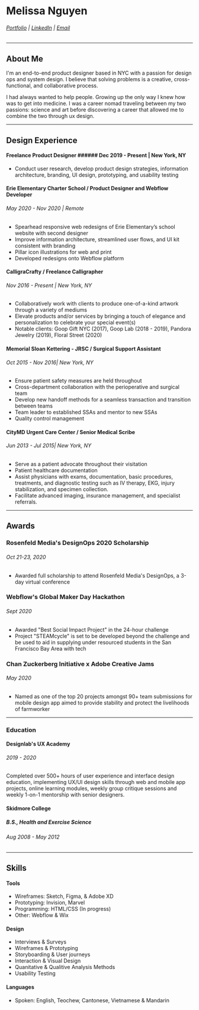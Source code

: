 # Melissa Nguyen
###### [Portfolio](http://melissanguyen.design) | [LinkedIn](https://www.linkedin.com/in/mnguyen320) | [Email](hello@melissanguyen.design)

___
## About Me

I'm an end-to-end product designer based in NYC with a passion for design ops and system design. I believe that solving problems is a creative, cross-functional, and collaborative process.

I had always wanted to help people. Growing up the only way I knew how was to get into medicine.  I was a career nomad traveling between my two passions: science and art before discovering a career that allowed me to combine the two through ux design. 

___
## Design Experience

#### Freelance Product Designer ###### Dec 2019 - Present | New York, NY
* <p>Conduct user research, develop product design strategies, information architecture, branding, UI design, prototyping, and usability testing </p> 

#### Erie Elementary Charter School / Product Designer and Webflow Developer
###### May 2020 - Nov 2020 | Remote
* Spearhead responsive web redesigns of Erie Elementary’s school website with second designer
* Improve information architecture, streamlined user flows, and UI kit consistent with branding
* Pillar icon illustrations for web and print
* Developed redesigns onto Webflow platform

#### CalligraCrafty / Freelance Calligrapher
###### Nov 2016 - Present | New York, NY
* Collaboratively work with clients to produce one-of-a-kind artwork through a variety of mediums
* Elevate products and/or services by bringing a touch of elegance and personalization to celebrate your special event(s)
* Notable clients: Goop Gift NYC (2017), Goop Lab (2018 - 2019), Pandora Jewelry (2019), Floral Street (2020)

#### Memorial Sloan Kettering - JRSC / Surgical Support Assistant
###### Oct 2015 - Nov 2016| New York, NY
* Ensure patient safety measures are held throughout
* Cross-department collaboration with the perioperative and surgical team
* Develop new handoff methods for a seamless transaction and transition between teams
* Team leader to established SSAs and mentor to new SSAs
* Quality control management

#### CityMD Urgent Care Center / Senior Medical Scribe
###### Jun 2013 - Jul 2015| New York, NY
* Serve as a patient advocate throughout their visitation
* Patient healthcare documentation
* Assist physicians with exams, documentation, basic procedures, treatments, and diagnostic testing such as IV therapy, EKG, injury stabilization, and specimen collection.
* Facilitate advanced imaging, insurance management, and specialist referrals.

___
## Awards

### Rosenfeld Media's DesignOps 2020 Scholarship
###### Oct 21-23, 2020
* Awarded full scholarship to attend Rosenfeld Media's DesignOps, a 3-day virtual conference 

### Webflow's Global Maker Day Hackathon
###### Sept 2020
* Awarded "Best Social Impact Project" in the 24-hour challenge
* Project "STEAMcycle" is set to be developed beyond the challenge and be used to aid in supplying under resourced students in the San Francisco Bay Area with tech

### Chan Zuckerberg Initiative x Adobe Creative Jams
###### May 2020
* Named as one of the top 20 projects amongst 90+ team submissions for mobile design app aimed to provide stability and protect the livelihoods of farmworker
___
### Education

#### Designlab's UX Academy 
###### 2019 - 2020
<p>Completed over 500+ hours of user experience and interface design education, implementing UX/UI design skills through web and mobile app projects, online learning modules, weekly group critique sessions and weekly 1-on-1 mentorship with senior designers. </p>

#### Skidmore College
##### B.S., Health and Exercise Science
###### Aug 2008 - May 2012

___
## Skills

#### Tools
* Wireframes: Sketch, Figma, & Adobe XD
* Prototyping: Invision, Marvel
* Programming: HTML/CSS (In progress)
* Other: Webflow & Wix

#### Design
* Interviews & Surveys
* Wireframes & Prototyping
* Storyboarding & User journeys
* Interaction & Visual Design
* Quanitative & Qualitive Analysis Methods
* Usability Testing

#### Languages
* Spoken: English, Teochew, Cantonese, Vietnamese & Mandarin


